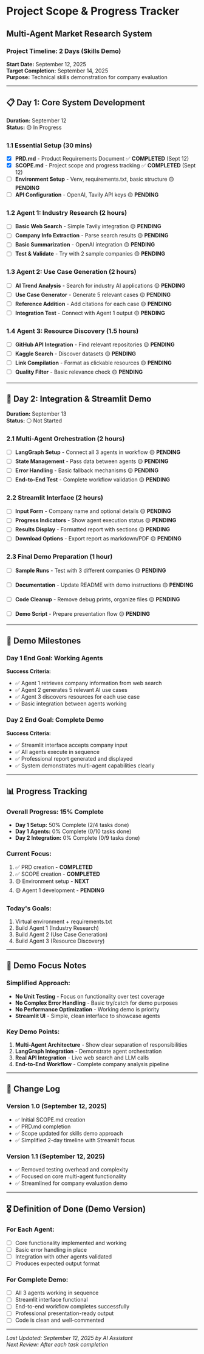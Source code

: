 # Project Scope & Progress Tracker
## Multi-Agent Market Research System

### Project Timeline: 2 Days (Skills Demo)
**Start Date:** September 12, 2025  
**Target Completion:** September 14, 2025  
**Purpose:** Technical skills demonstration for company evaluation

---

## 📋 Day 1: Core System Development
**Duration:** September 12  
**Status:** 🟡 In Progress

### 1.1 Essential Setup (30 mins)
- [x] **PRD.md** - Product Requirements Document ✅ **COMPLETED** (Sept 12)
- [x] **SCOPE.md** - Project scope and progress tracking ✅ **COMPLETED** (Sept 12)
- [ ] **Environment Setup** - Venv, requirements.txt, basic structure 🟡 **PENDING**
- [ ] **API Configuration** - OpenAI, Tavily API keys 🟡 **PENDING**

### 1.2 Agent 1: Industry Research (2 hours)
- [ ] **Basic Web Search** - Simple Tavily integration 🟡 **PENDING**
- [ ] **Company Info Extraction** - Parse search results 🟡 **PENDING**
- [ ] **Basic Summarization** - OpenAI integration 🟡 **PENDING**
- [ ] **Test & Validate** - Try with 2 sample companies 🟡 **PENDING**

### 1.3 Agent 2: Use Case Generation (2 hours)
- [ ] **AI Trend Analysis** - Search for industry AI applications 🟡 **PENDING**
- [ ] **Use Case Generator** - Generate 5 relevant cases 🟡 **PENDING**
- [ ] **Reference Addition** - Add citations for each case 🟡 **PENDING**
- [ ] **Integration Test** - Connect with Agent 1 output 🟡 **PENDING**

### 1.4 Agent 3: Resource Discovery (1.5 hours)
- [ ] **GitHub API Integration** - Find relevant repositories 🟡 **PENDING**
- [ ] **Kaggle Search** - Discover datasets 🟡 **PENDING**
- [ ] **Link Compilation** - Format as clickable resources 🟡 **PENDING**
- [ ] **Quality Filter** - Basic relevance check 🟡 **PENDING**

---

## 📱 Day 2: Integration & Streamlit Demo
**Duration:** September 13  
**Status:** ⚪ Not Started

### 2.1 Multi-Agent Orchestration (2 hours)
- [ ] **LangGraph Setup** - Connect all 3 agents in workflow 🟡 **PENDING**
- [ ] **State Management** - Pass data between agents 🟡 **PENDING**
- [ ] **Error Handling** - Basic fallback mechanisms 🟡 **PENDING**
- [ ] **End-to-End Test** - Complete workflow validation 🟡 **PENDING**

### 2.2 Streamlit Interface (2 hours)
- [ ] **Input Form** - Company name and optional details 🟡 **PENDING**
- [ ] **Progress Indicators** - Show agent execution status 🟡 **PENDING**
- [ ] **Results Display** - Formatted report with sections 🟡 **PENDING**
- [ ] **Download Options** - Export report as markdown/PDF 🟡 **PENDING**

### 2.3 Final Demo Preparation (1 hour)
- [ ] **Sample Runs** - Test with 3 different companies 🟡 **PENDING**
- [ ] **Documentation** - Update README with demo instructions 🟡 **PENDING**
- [ ] **Code Cleanup** - Remove debug prints, organize files 🟡 **PENDING**
- [ ] **Demo Script** - Prepare presentation flow 🟡 **PENDING**


---

## 🎯 Demo Milestones

### Day 1 End Goal: Working Agents
**Success Criteria:**
- ✅ Agent 1 retrieves company information from web search
- ✅ Agent 2 generates 5 relevant AI use cases  
- ✅ Agent 3 discovers resources for each use case
- ✅ Basic integration between agents working

### Day 2 End Goal: Complete Demo
**Success Criteria:**
- ✅ Streamlit interface accepts company input
- ✅ All agents execute in sequence
- ✅ Professional report generated and displayed
- ✅ System demonstrates multi-agent capabilities clearly

---

## 📊 Progress Tracking

### Overall Progress: 15% Complete
- **Day 1 Setup:** 50% Complete (2/4 tasks done)
- **Day 1 Agents:** 0% Complete (0/10 tasks done)
- **Day 2 Integration:** 0% Complete (0/9 tasks done)

### Current Focus:
1. ✅ PRD creation - **COMPLETED**
2. ✅ SCOPE creation - **COMPLETED**
3. 🟡 Environment setup - **NEXT**
4. 🟡 Agent 1 development - **PENDING**

### Today's Goals:
1. Virtual environment + requirements.txt
2. Build Agent 1 (Industry Research)
3. Build Agent 2 (Use Case Generation)  
4. Build Agent 3 (Resource Discovery)

---

## 🚨 Demo Focus Notes

### Simplified Approach:
- **No Unit Testing** - Focus on functionality over test coverage
- **No Complex Error Handling** - Basic try/catch for demo purposes  
- **No Performance Optimization** - Working demo is priority
- **Streamlit UI** - Simple, clean interface to showcase agents

### Key Demo Points:
1. **Multi-Agent Architecture** - Show clear separation of responsibilities
2. **LangGraph Integration** - Demonstrate agent orchestration
3. **Real API Integration** - Live web search and LLM calls
4. **End-to-End Workflow** - Complete company analysis pipeline

---

## 📝 Change Log

### Version 1.0 (September 12, 2025)
- ✅ Initial SCOPE.md creation  
- ✅ PRD.md completion
- ✅ Scope updated for skills demo approach
- ✅ Simplified 2-day timeline with Streamlit focus

### Version 1.1 (September 12, 2025) 
- ✅ Removed testing overhead and complexity
- ✅ Focused on core multi-agent functionality
- ✅ Streamlined for company evaluation demo

---

## 🎖️ Definition of Done (Demo Version)

### For Each Agent:
- [ ] Core functionality implemented and working
- [ ] Basic error handling in place
- [ ] Integration with other agents validated
- [ ] Produces expected output format

### For Complete Demo:
- [ ] All 3 agents working in sequence
- [ ] Streamlit interface functional
- [ ] End-to-end workflow completes successfully
- [ ] Professional presentation-ready output
- [ ] Code is clean and well-commented

---

*Last Updated: September 12, 2025 by AI Assistant*  
*Next Review: After each task completion*
